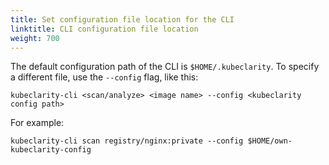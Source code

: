 ```yaml
---
title: Set configuration file location for the CLI
linktitle: CLI configuration file location
weight: 700
---
```


The default configuration path of the CLI is `$HOME/.kubeclarity`. To specify a different file, use the `--config` flag, like this:

```shell
kubeclarity-cli <scan/analyze> <image name> --config <kubeclarity config path>
```

For example:

```shell
kubeclarity-cli scan registry/nginx:private --config $HOME/own-kubeclarity-config
```
